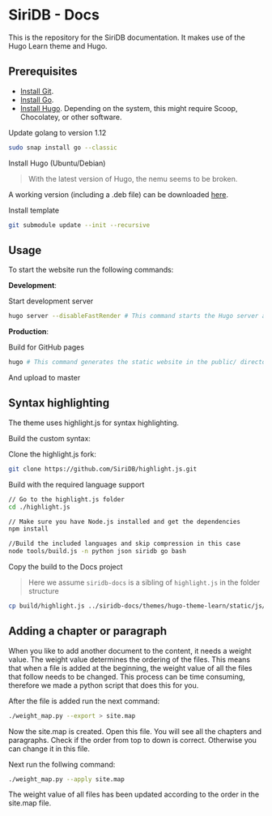 # SiriDB - Docs

This is the repository for the SiriDB documentation. It makes use of the Hugo Learn theme and Hugo.

## Prerequisites

- [Install Git](https://git-scm.com/downloads).
- [Install Go](https://golang.org/doc/install).
- [Install Hugo](https://gohugo.io/getting-started/installing/). Depending on the system, this might require Scoop, Chocolatey, or other software.

Update golang to version 1.12

```bash
sudo snap install go --classic
```

Install Hugo (Ubuntu/Debian)

> With the latest version of Hugo, the nemu seems to be broken.

A working version (including a .deb file) can be downloaded [here](https://github.com/gohugoio/hugo/releases/tag/v0.90.0).

Install template

```bash
git submodule update --init --recursive
```

## Usage

To start the website run the following commands:

**Development**:

Start development server

```bash
hugo server --disableFastRender # This command starts the Hugo server and watches the site directory for changes.
```

**Production**:

Build for GitHub pages

```bash
hugo # This command generates the static website in the public/ directory. If you do not have a site, then it gives errors about missing layout files.
```

And upload to master

## Syntax highlighting

The theme uses highlight.js for syntax highlighting.

Build the custom syntax:

Clone the highlight.js fork:

```bash
git clone https://github.com/SiriDB/highlight.js.git
```

Build with the required language support

```bash
// Go to the highlight.js folder
cd ./highlight.js

// Make sure you have Node.js installed and get the dependencies
npm install

//Build the included languages and skip compression in this case
node tools/build.js -n python json siridb go bash
```

Copy the build to the Docs project

> Here we assume `siridb-docs` is a sibling of `highlight.js` in the folder structure

```bash
cp build/highlight.js ../siridb-docs/themes/hugo-theme-learn/static/js/highlight.pack.js
```

## Adding a chapter or paragraph

When you like to add another document to the content, it needs a weight value. The weight value determines the ordering of the files. This means that when a file is added at the beginning, the weight value of all the files that follow needs to be changed. This process can be time consuming, therefore we made a python script that does this for you.

After the file is added run the next command:

```bash
./weight_map.py --export > site.map
```

Now the site.map is created. Open this file. You will see all the chapters and paragraphs. Check if the order from top to down is correct. Otherwise you can change it in this file.

Next run the follwing command:

```bash
./weight_map.py --apply site.map
```

The weight value of all files has been updated according to the order in the site.map file.
